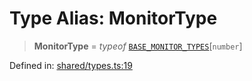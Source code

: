 # Type Alias: MonitorType

> **MonitorType** = *typeof* [`BASE_MONITOR_TYPES`](../variables/BASE_MONITOR_TYPES.md)\[`number`\]

Defined in: [shared/types.ts:19](https://github.com/Nick2bad4u/Uptime-Watcher/blob/3cce0c3b352c8390536ca3c7399ece50a05faf18/shared/types.ts#L19)
